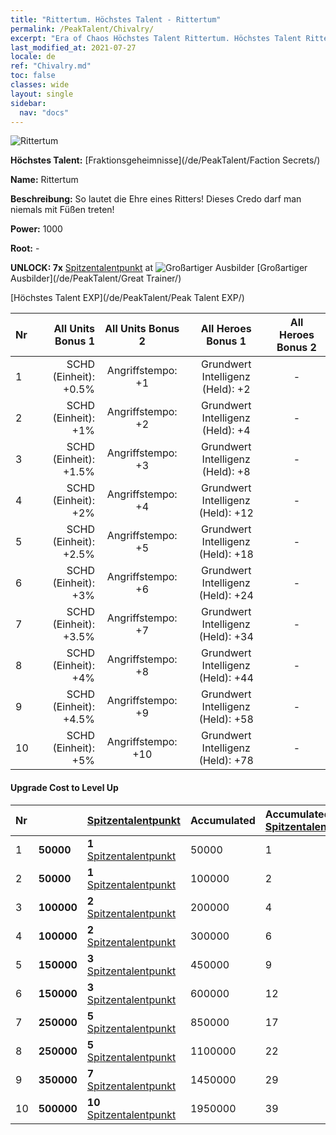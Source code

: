 ```yaml
---
title: "Rittertum. Höchstes Talent - Rittertum"
permalink: /PeakTalent/Chivalry/
excerpt: "Era of Chaos Höchstes Talent Rittertum. Höchstes Talent Rittertum. Rittertum"
last_modified_at: 2021-07-27
locale: de
ref: "Chivalry.md"
toc: false
classes: wide
layout: single
sidebar:
  nav: "docs"
---
```


  ![Rittertum](/images/pt/talent_3006.png)

  **Höchstes Talent:** [Fraktionsgeheimnisse](/de/PeakTalent/Faction Secrets/)

  **Name:** Rittertum

  **Beschreibung:** So lautet die Ehre eines Ritters! Dieses Credo darf man niemals mit Füßen treten!

  **Power:** 1000

  **Root:** -

  **UNLOCK: 7x** [Spitzentalentpunkt](/ItemsDE/con_934/) at ![Großartiger Ausbilder](/images/pt/talent_3001.png) [Großartiger Ausbilder](/de/PeakTalent/Great Trainer/)

  [Höchstes Talent EXP](/de/PeakTalent/Peak Talent EXP/)

  | Nr | All Units Bonus 1 | All Units Bonus 2 | All Heroes Bonus 1 | All Heroes Bonus 2 |
  |:---|--------------:|:-------------:|:-------------:|:-------------:|
  | 1 | SCHD (Einheit): +0.5% | Angriffstempo: +1 | Grundwert Intelligenz (Held): +2 | - |
  | 2 | SCHD (Einheit): +1% | Angriffstempo: +2 | Grundwert Intelligenz (Held): +4 | - |
  | 3 | SCHD (Einheit): +1.5% | Angriffstempo: +3 | Grundwert Intelligenz (Held): +8 | - |
  | 4 | SCHD (Einheit): +2% | Angriffstempo: +4 | Grundwert Intelligenz (Held): +12 | - |
  | 5 | SCHD (Einheit): +2.5% | Angriffstempo: +5 | Grundwert Intelligenz (Held): +18 | - |
  | 6 | SCHD (Einheit): +3% | Angriffstempo: +6 | Grundwert Intelligenz (Held): +24 | - |
  | 7 | SCHD (Einheit): +3.5% | Angriffstempo: +7 | Grundwert Intelligenz (Held): +34 | - |
  | 8 | SCHD (Einheit): +4% | Angriffstempo: +8 | Grundwert Intelligenz (Held): +44 | - |
  | 9 | SCHD (Einheit): +4.5% | Angriffstempo: +9 | Grundwert Intelligenz (Held): +58 | - |
  | 10 | SCHD (Einheit): +5% | Angriffstempo: +10 | Grundwert Intelligenz (Held): +78 | - |


#### Upgrade Cost to Level Up

  | Nr | <i class="fas fa-coins"/> | [Spitzentalentpunkt](/ItemsDE/con_934/) | Accumulated <i class="fas fa-coins"/> | Accumulated [Spitzentalentpunkt](/ItemsDE/con_934/) |
  |:---|:--------------|:-------------|:-------------|:-------------|
  | 1 | **50000** | **1** [Spitzentalentpunkt](/ItemsDE/con_934/) | 50000 | 1 |
  | 2 | **50000** | **1** [Spitzentalentpunkt](/ItemsDE/con_934/) | 100000 | 2 |
  | 3 | **100000** | **2** [Spitzentalentpunkt](/ItemsDE/con_934/) | 200000 | 4 |
  | 4 | **100000** | **2** [Spitzentalentpunkt](/ItemsDE/con_934/) | 300000 | 6 |
  | 5 | **150000** | **3** [Spitzentalentpunkt](/ItemsDE/con_934/) | 450000 | 9 |
  | 6 | **150000** | **3** [Spitzentalentpunkt](/ItemsDE/con_934/) | 600000 | 12 |
  | 7 | **250000** | **5** [Spitzentalentpunkt](/ItemsDE/con_934/) | 850000 | 17 |
  | 8 | **250000** | **5** [Spitzentalentpunkt](/ItemsDE/con_934/) | 1100000 | 22 |
  | 9 | **350000** | **7** [Spitzentalentpunkt](/ItemsDE/con_934/) | 1450000 | 29 |
  | 10 | **500000** | **10** [Spitzentalentpunkt](/ItemsDE/con_934/) | 1950000 | 39 |
